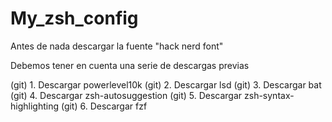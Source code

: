 # My_zsh_config

Antes de nada descargar  la fuente "hack nerd font" 

Debemos tener en cuenta una serie de descargas previas

(git) 1. Descargar powerlevel10k
(git) 2. Descargar lsd
(git) 3. Descargar bat
(git) 4. Descargar zsh-autosuggestion 
(git) 5. Descargar zsh-syntax-highlighting
(git) 6. Descargar fzf


